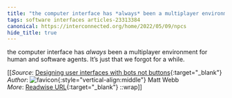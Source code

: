 ```yaml
---
title: "the computer interface has *always* been a multiplayer environment for ..."
tags: software interfaces articles-23313384
canonical: https://interconnected.org/home/2022/05/09/npcs
hide_title: true
---
```


the computer interface has *always* been a multiplayer environment for human and software agents. It’s just that we forgot for a while.


[[_Source_: [Designing user interfaces with bots not buttons](https://interconnected.org/home/2022/05/09/npcs){:target="_blank"}<br>
_Author_: ![favicon](https://s2.googleusercontent.com/s2/favicons?domain=interconnected.org){:style="vertical-align:middle"} Matt Webb<br>
_More_: [Readwise URL](https://readwise.io/open/457089264){:target="_blank"}
::wrap]]
